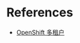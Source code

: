 # References
- [OpenShift 多租户](https://blog.csdn.net/wizardforcel/article/details/149195959?ops_request_misc=&request_id=&biz_id=102&utm_term=OpenShift%20多租户&utm_medium=distribute.pc_search_result.none-task-blog-2~all~sobaiduweb~default-2-149195959.142^v102^pc_search_result_base5&spm=1018.2226.3001.4187)

